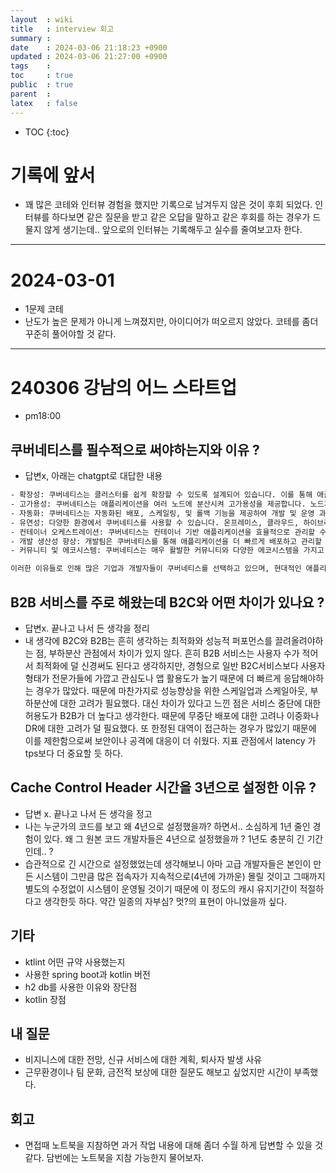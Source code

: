 ```yaml
---
layout  : wiki
title   : interview 회고
summary : 
date    : 2024-03-06 21:18:23 +0900
updated : 2024-03-06 21:27:00 +0900
tags    : 
toc     : true
public  : true
parent  : 
latex   : false
---
```

* TOC
{:toc}

# 기록에 앞서
- 꽤 많은 코테와 인터뷰 경험을 했지만 기록으로 남겨두지 않은 것이 후회 되었다. 인터뷰를 하다보면 같은 질문을 받고 같은 오답을 말하고 같은 후회를 하는 경우가 드물지 않게 생기는데.. 앞으로의 인터뷰는 기록해두고 실수를 줄여보고자 한다.

---

# 2024-03-01
- 1문제 코테
- 난도가 높은 문제가 아니게 느껴졌지만, 아이디어가 떠오르지 않았다. 코테를 좀더 꾸준히 풀어야할 것 같다.

---

# 240306 강남의 어느 스타트업
- pm18:00

## 쿠버네티스를 필수적으로 써야하는지와 이유 ? 
- 답변x, 아래는 chatgpt로 대답한 내용

```txt
- 확장성: 쿠버네티스는 클러스터를 쉽게 확장할 수 있도록 설계되어 있습니다. 이를 통해 애플리케이션의 요구에 따라 자원을 동적으로 할당하고 관리할 수 있습니다.
- 고가용성: 쿠버네티스는 애플리케이션을 여러 노드에 분산시켜 고가용성을 제공합니다. 노드가 다운되어도 애플리케이션은 계속 실행될 수 있습니다.
- 자동화: 쿠버네티스는 자동화된 배포, 스케일링, 및 롤백 기능을 제공하여 개발 및 운영 과정을 간소화합니다.
- 유연성: 다양한 환경에서 쿠버네티스를 사용할 수 있습니다. 온프레미스, 클라우드, 하이브리드 클라우드 등 다양한 배포 옵션이 있습니다.
- 컨테이너 오케스트레이션: 쿠버네티스는 컨테이너 기반 애플리케이션을 효율적으로 관리할 수 있도록 도와줍니다. 컨테이너를 배포, 확장, 및 관리하는 데 있어서 많은 기능을 제공합니다.
- 개발 생산성 향상: 개발팀은 쿠버네티스를 통해 애플리케이션을 더 빠르게 배포하고 관리할 수 있습니다. 이는 더 빠른 개발 주기와 더 높은 생산성을 의미합니다.
- 커뮤니티 및 에코시스템: 쿠버네티스는 매우 활발한 커뮤니티와 다양한 에코시스템을 가지고 있습니다. 이를 통해 지원 및 도구의 다양성을 활용할 수 있습니다.

이러한 이유들로 인해 많은 기업과 개발자들이 쿠버네티스를 선택하고 있으며, 현대적인 애플리케이션을 개발하고 운영하는 데 필수적인 기술로 여겨지고 있습니다.
```

## B2B 서비스를 주로 해왔는데 B2C와 어떤 차이가 있나요 ?
- 답변x. 끝나고 나서 든 생각을 정리
- 내 생각에 B2C와 B2B는 흔히 생각하는 최적화와 성능적 퍼포먼스를 끌려올려야하는 점, 부하분산 관점에서 차이가 있지 않다. 흔히 B2B 서비스는 사용자 수가 적어서 최적화에 덜 신경써도 된다고 생각하지만, 경헝으로 일반 B2C서비스보다 사용자 형태가 전문가들에 가깝고 관심도나 앱 활용도가 높기 때문에 더 빠르게 응답해야하는 경우가 많았다. 때문에 마찬가지로 성능향상을 위한 스케일업과 스케일아웃, 부하분산에 대한 고려가 필요했다. 대신 차이가 있다고 느낀 점은 서비스 중단에 대한 허용도가 B2B가 더 높다고 생각한다. 때문에 무중단 배포에 대한 고려나 이중화나 DR에 대한 고려가 덜 필요했다. 또 한정된 대역이 접근하는 경우가 많있기 때문에 이를 제한함으로써 보안이나 공격에 대응이 더 쉬웠다. 지표 관점에서 latency 가 tps보다 더 중요할 듯 하다.

## Cache Control Header 시간을 3년으로 설정한 이유 ?
- 답변 x. 끝나고 나서 든 생각을 정고
- 나는 누군가의 코드를 보고 왜 4년으로 설정했을까? 하면서.. 소심하게 1년 줄인 경험이 있다. 왜 그 원본 코드 개발자들은 4년으로 설정했을까 ? 1년도 충분히 긴 기간인데.. ? 
- 습관적으로 긴 시간으로 설정했었는데 생각해보니 아마 고급 개발자들은 본인이 만든 시스템이 그만큼 많은 접속자가 지속적으로(4년에 가까운) 몰릴 것이고 그때까지 별도의 수정없이 시스템이 운영될 것이기 때문에 이 정도의 캐시 유지기간이 적절하다고 생각한듯 하다. 약간 일종의 자부심? 멋?의 표현이 아니었을까 싶다.

## 기타
- ktlint 어떤 규약 사용했는지
- 사용한 spring boot과 kotlin 버전
- h2 db를 사용한 이유와 장단점
- kotlin 장점

## 내 질문
- 비지니스에 대한 전망, 신규 서비스에 대한 계획, 퇴사자 발생 사유
- 근무환경이나 팀 문화, 금전적 보상에 대한 질문도 해보고 싶었지만 시간이 부족했다.

## 회고
- 면접때 노트북을 지참하면 과거 작업 내용에 대해 좀더 수월 하게 답변할 수 있을 것 같다. 담번에는 노트북을 지참 가능한지 물어보자.